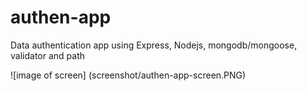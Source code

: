 # authen-app

Data authentication app using Express, Nodejs, mongodb/mongoose, validator and path

![image of screen] (screenshot/authen-app-screen.PNG)

